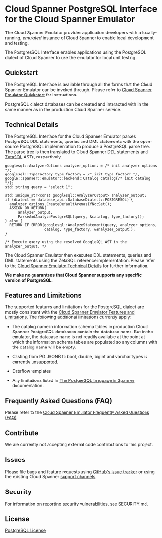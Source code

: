 # Cloud Spanner PostgreSQL Interface for the Cloud Spanner Emulator

The Cloud Spanner Emulator provides application developers with a
locally-running, _emulated_ instance of Cloud Spanner to enable local
development and testing.

The PostgresSQL Interface enables applications using the PostgreSQL dialect of Cloud Spanner to use the emulator for local unit testing.

## Quickstart

The PostgreSQL Interface is available through all the forms that the Cloud
Spanner Emulator can be invoked through. Please refer to [Cloud Spanner Emulator
Quickstart](https://github.com/GoogleCloudPlatform/cloud-spanner-emulator#quickstart)
for instructions.

PostgreSQL dialect databases can be created and interacted with in the same
manner as in the production Cloud Spanner service.

## Technical Details

The PostgreSQL Interface for the Cloud Spanner Emulator parses PostgreSQL DDL
statements, queries and DML statements with the open-source PostgreSQL
implementation to produce a PostgreSQL parse tree. The parse tree is then
translated to Cloud Spanner DDL statements and
[ZetaSQL](https://github.com/google/zetasql) ASTs, respectively.


```
googlesql::AnalyzerOptions analyzer_options = /* init analyzer options */;
googlesql::TypeFactory type_factory = /* init type factory */;
google::spanner::emulator::backend::Catalog catalog{/* init catalog */};
std::string query = "select 1";

std::unique_ptr<const googlesql::AnalyzerOutput> analyzer_output;
if (dialect == database_api::DatabaseDialect::POSTGRESQL) {
  analyzer_options.CreateDefaultArenasIfNotSet();
  ASSIGN_OR_RETURN(
      analyzer_output,
      ParseAndAnalyzePostgreSQL(query, &catalog, type_factory));
} else {
  RETURN_IF_ERROR(googlesql::AnalyzeStatement(query, analyzer_options,
                  catalog, type_factory, &analyzer_output));
}

/* Execute query using the resolved GoogleSQL AST in the analyzer_output. */
```

The Cloud Spanner Emulator then executes DDL statements, queries and DML
statements using the ZetaSQL reference implementation. Please refer to the
[Cloud Spanner Emulator Technical
Details](https://github.com/GoogleCloudPlatform/cloud-spanner-emulator#technical-details)
for further information.

**We make no guarantees that Cloud Spanner supports any specific version of PostgreSQL.**
## Features and Limitations

The supported features and limitations for the PostgreSQL dialect are mostly
consistent with the [Cloud Spanner Emulator Features and
Limitations](https://github.com/GoogleCloudPlatform/cloud-spanner-emulator#features-and-limitations).
The following additional limitations currently apply:

- The catalog name in information schema tables in production Cloud Spanner
  PostgreSQL databases contain the database name. But in the emulator, the
  database name is not readily available at the point at which the information
  schema tables are populated so any columns with the catalog name will be
  empty.

- Casting from PG.JSONB to bool, double, bigint and varchar types is
  currently unsupported.

- Dataflow templates

- Any limitations listed in [The PostgreSQL language in
  Spanner](https://cloud.google.com/spanner/docs/reference/postgresql/overview)
  documentation.

## Frequently Asked Questions (FAQ)

Please refer to the [Cloud Spanner Emulator Frequently Asked Questions
(FAQ)](https://github.com/GoogleCloudPlatform/cloud-spanner-emulator#frequently-asked-questions-faq).

## Contribute

We are currently not accepting external code contributions to this project.

## Issues

Please file bugs and feature requests using
[GitHub's issue tracker](https://github.com/GoogleCloudPlatform/cloud-spanner-emulator/issues/new)
or using the existing Cloud Spanner [support channels](https://cloud.google.com/spanner/docs/getting-support).

## Security

For information on reporting security vulnerabilities, see
[SECURITY.md](https://github.com/GoogleCloudPlatform/cloud-spanner-emulator/blob/master/SECURITY.md).

## License

[PostgreSQL License](LICENSE)
